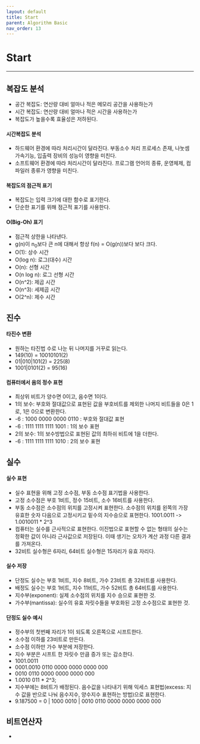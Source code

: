 ```yaml
---
layout: default
title: Start
parent: Algorithm Basic
nav_order: 13
---
```


# Start

---

## 복잡도 분석

- 공간 복잡도: 연산량 대비 얼마나 적은 메모리 공간을 사용하는가
- 시간 복잡도: 연산량 대비 얼마나 적은 시간을 사용하는가
- 복잡도가 높을수록 효율성은 저하된다.

#### 시간복잡도 분석

- 하드웨어 환경에 따라 처리시간이 달라진다. 부동소수 처리 프로세스 존재, 나눗셈 가속기능, 입출력 장비의 성능이 영향을 미친다.
- 소프트웨어 환경에 따라 처리시간이 달라진다. 프로그램 언어의 종류, 운영체제, 컴파일러 종류가 영향을 미친다.

#### 복잡도의 점근적 표기

- 복잡도는 입력 크기에 대한 함수로 표기한다.
- 단순한 표기를 위해 점근적 표기를 사용한다.

#### O(Big-Oh) 표기

- 점근적 상한을 나타낸다.
- g(n)이 n<sub>0</sub>보다 큰 n에 대해서 항상 f(n) = O(g(n))보다 보다 크다.
- O(1): 상수 시간
- O(log n): 로그(대수) 시간
- O(n): 선형 시간
- O(n log n): 로그 선형 시간
- O(n^2): 제곱 시간
- O(n^3): 세제곱 시간
- O(2^n): 제수 시간

## 진수

#### 타진수 변환

- 원하는 타진법 수로 나눈 뒤 나머지를 거꾸로 읽는다.
- 149(10) = 10010101(2)
- 01|010|101(2) = 225(8)
- 1001|0101(2) = 95(16)

#### 컴퓨터에서 음의 정수 표현

- 최상위 비트가 양수면 0이고, 음수면 1이다.
- 1의 보수: 부호와 절대값으로 표현된 값을 부호비트를 제외한 나머지 비트들을 0은 1로, 1은 0으로 변환한다.
- -6 : 1000 0000 0000 0110 : 부호와 절대값 표현
- -6 : 1111 1111 1111 1001 : 1의 보수 표현
- 2의 보수: 1의 보수방법으로 표현된 값의 최하쉬 비트에 1을 더한다.
- -6 : 1111 1111 1111 1010 : 2의 보수 표현

## 실수

#### 실수 표현

- 실수 표현을 위해 고정 소수점, 부동 소수점 표기법을 사용한다.
- 고정 소수점은 부호 1비트, 정수 15비트, 소수 16비트를 사용한다.
- 부동 소수점은 소수점의 위치를 고정시켜 표현한다. 소수점의 위치를 왼쪽의 가장 유효한 숫자 다음으로 고정시키고 밑수의 지수승으로 표현한다. 1001.0011 -> 1.0010011 \* 2^3
- 컴퓨터는 실수를 근사적으로 표현한다. 이진법으로 표현할 수 없는 형태의 실수는 정확한 값이 아니라 근사값으로 저장된다. 이때 생기는 오차가 계산 과정 다른 결과를 가져온다.
- 32비트 실수형은 6자리, 64비트 실수형은 15자리가 유효 자리다.

#### 실수 저장

- 단정도 실수는 부호 1비트, 지수 8비트, 가수 23비트 총 32비트를 사용한다.
- 배정도 실수는 부호 1비트, 지수 11비트, 가수 52비트 총 64비트를 사용한다.
- 지수부(exponent): 실제 소수점의 위치를 지수 승으로 표현한 것.
- 가수부(mantissa): 실수의 유효 자릿수들을 부호화된 고정 소수점으로 표현한 것.

#### 단정도 실수 예시

- 정수부의 첫번째 자리가 1이 되도록 오른쪽으로 시프트한다.
- 소수점 이하를 23비트로 만든다.
- 소수점 이하만 가수 부분에 저장한다.
- 지수 부분은 시프트 한 자릿수 만큼 증가 또는 감소한다.
- 1001.0011
- 0001.0010 0110 0000 0000 0000 000
- 0010 0110 0000 0000 0000 000
- 1.0010 011 \* 2^3;
- 지수부에는 8비트가 배정된다. 음수값을 나타내기 위해 익세스 표현법(excess: 지수 값을 반으로 나눠 음수지수, 양수지수 표현하는 방법)으로 표현한다.
- 9.187500 = 0 | 1000 0010 | 0010 0110 0000 0000 0000 000

## 비트연산자

-
